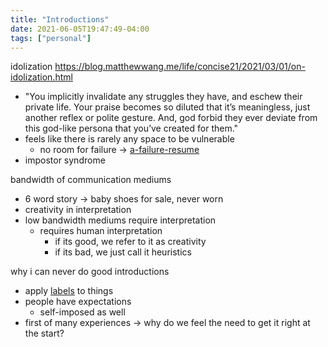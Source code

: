 ```yaml
---
title: "Introductions"
date: 2021-06-05T19:47:49-04:00
tags: ["personal"]
---
```


idolization
https://blog.matthewwang.me/life/concise21/2021/03/01/on-idolization.html
* "You implicitly invalidate any struggles they have, and eschew their private life. Your praise becomes so diluted that it’s meaningless, just another reflex or polite gesture. And, god forbid they ever deviate from this god-like persona that you’ve created for them."
* feels like there is rarely any space to be vulnerable
	* no room for failure -> [a-failure-resume](posts/a-failure-resume.md)
* impostor syndrome

bandwidth of communication mediums
* 6 word story → baby shoes for sale, never worn
* creativity in interpretation
* low bandwidth mediums require interpretation
    * requires human interpretation
        * if its good, we refer to it as creativity
        * if its bad, we just call it heuristics
    
why i can never do good introductions
* apply [labels](thoughts/labels-and-quantization.md) to things
* people have expectations
    * self-imposed as well
* first of many experiences → why do we feel the need to get it right at the start?